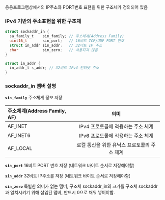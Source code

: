 응용프로그램상에서의 IP주소와 PORT번호 표현을 위한 구조체가 정의되어 있음

### IPv4 기반의 주소표현을 위한 구조체

``` c
struct sockaddr_in {
  sa_family_t    sin_family; // 주소체계(Address Family)
  uint16_t       sin_port;   // 16비트 TCP/UDP PORT 번호
  struct in_addr sin_addr;   // 32비트 IP 주소
  char           sin_zero;   // 사용되지 않음
}

struct in_addr {
  in_addr_t s_addr; // 32비트 IPv4 인터넷 주소
}
```

### sockaddr_in 맴버 설명

**`sin_family`**
  주소체계 정보 저장

| 주소체계(Address Family, AF) |            의미             |
| :----------------------- | :-----------------------: |
| AF_INET                  |   IPv4 프로토콜에 적용하는 주소 체계   |
| AF_INET6                 |   IPv6 프로토콜에 적용하는 주소 체계   |
| AF_LOCAL                 | 로컬 통신을 위한 유닉스 프로토콜의 주소 체계 |

**`sin_port`**
  16비트 PORT 번호 저장 (네트워크 바이트 순서로 저장해야함)

**`sin_addr`**
  32비트 IP주소를 저장 (네트워크 바이트 순서로 저장해야함)

**`sin_zero`**
  특별한 의미가 없는 맴버, 구조체 sockaddr_in의 크기를 구조체 sockaddr과 일치시키기 위해 삽입된 맴버, 반드시 0으로 채워 넣어야함.
